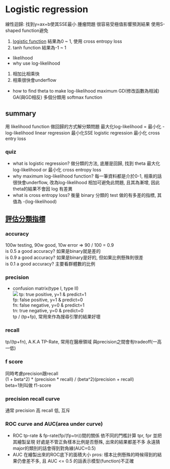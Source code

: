 # Logistic regression
線性迴歸: 找到y=ax+b使其SSE最小
腫瘤問題
很容易受極值影響預測結果
使用S-shaped function避免
1. [logistic function](https://zh.wikipedia.org/wiki/S%E5%87%BD%E6%95%B0)
結果為0 ~ 1, 使用 cross entropy loss
2. tanh function
結果為-1 ~ 1
* likelihood
* why use log-likelihood
1. 相加比相乘快
2. 相乘很快會underflow
* how to find theta to make log-likelihood maximum
GD(修改函數為相減)
GA(與GD相反)
多個分類用 softmax function

## summary
用 likelihood function 做回歸的方式解分類問題
最大化log-likelihood = 最小化 -log-likelihood
linear regression 最小化SSE
logistic regression 最小化 cross entry loss

### quiz
* what is logistic regression?
做分類的方法, 底層是回歸, 找到 theta 最大化log-likelihood or 最小化 cross entropy loss
* why maximum log-likelihood function?
每一筆資料都是介於0-1, 相乘的話很快會underflow, 改為log-likelihood 相加可避免此問題, 且其為漸增, 因此theta的結果不會因 log 有差異
* what is cross entropy loss?
衡量 binary 分類的 test 做的有多差的指標, 其值為 -(log-likelihood)

## [評估分類指標](https://www.youtube.com/watch?v=ITX-NsE01Aw&list=PL1f_B9coMEeB0uxQwlKLGGyDpI_Xs8iCY&index=10)
### accuracy
100w testing, 90w good, 10w error => 90 / 100 = 0.9\
is 0.5 a good accuracy? 如果是binary就是差的\
is 0.9 a good accuracy? 如果是binary是好的, 但如果比例懸殊則很差\
is 0.1 a good accuracy?
主要看群體數的比例
### precision
* confusion matrix(type I, type II)\
![]('../notes/imgs/16-01.png')
tp: true positive, y=1 & predict=1 \
fp: false positive, y=1 & predict=0 \
fn: false negative, y=0 & predict=1 \
tn: true negative, y=0 & predict=0 \
tp / (tp+fp), 常用來作為搜尋引擎的結果好壞
### recall
tp/(tp+fn), A.K.A TP-Rate, 常用在醫療領域
與precision之間會有tradeoff(一高一低)
### f score
同時考慮precision跟recall\
(1 + beta^2) * (precision * recall) / (beta^2)(precision + recall)\
beta=1則叫做 f1-score
### precision recall curve
通常 precision 高 recall 低, 互斥
### ROC curve and AUC(area under curve)
* ROC
tp-rate & fp-rate(fp/(fp+tn))間的關係
依不同的門檻計算 tpr, fpr 並把其繪製呈現
好處是不管正負樣本比例是否懸殊, 出來的結果都差不多
永遠猜major的類別的話會得到對角線(AUC=0.5)
* AUC
在繪製出來的ROC底下的面積大小
pros:
樣本比例懸殊的時候得到的結果仍會差不多, 且 AUC <= 0.5 的話表示模型(function)不正確
